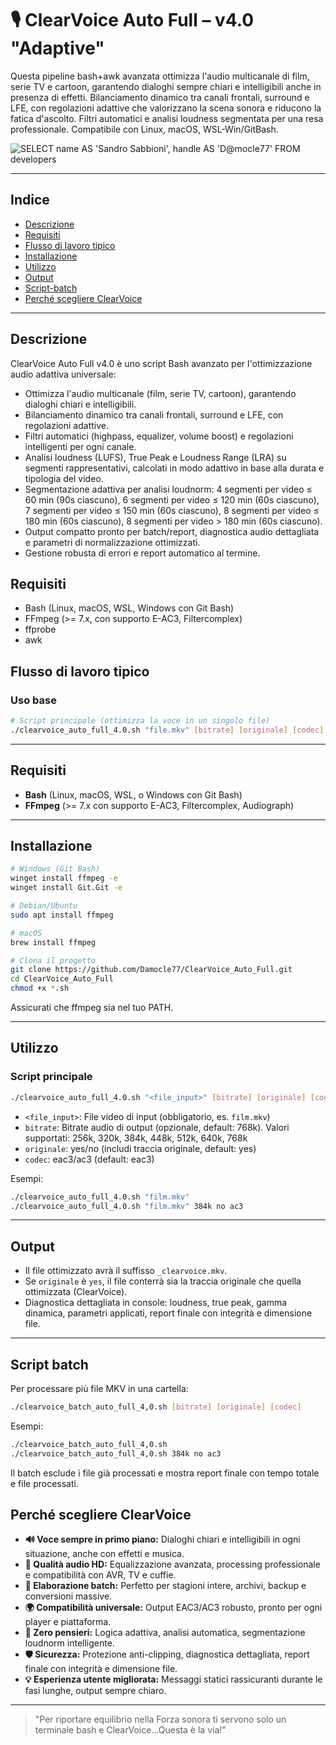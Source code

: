 # 🎙️ ClearVoice Auto Full – v4.0 "Adaptive"


Questa pipeline bash+awk avanzata ottimizza l'audio multicanale di film, serie TV e cartoon, garantendo dialoghi sempre chiari e intelligibili anche in presenza di effetti. Bilanciamento dinamico tra canali frontali, surround e LFE, con regolazioni adattive che valorizzano la scena sonora e riducono la fatica d'ascolto. Filtri automatici e analisi loudness segmentata per una resa professionale.
Compatibile con Linux, macOS, WSL-Win/GitBash.

![SELECT name AS 'Sandro Sabbioni', handle AS 'D@mocle77' FROM developers](https://img.shields.io/badge/SELECT%20name%20AS%20'Sandro%20Sabbioni'%2C%20handle%20AS%20'D%40mocle77'%20FROM%20developers-blue)

---

## Indice


- [Descrizione](#descrizione)
- [Requisiti](#requisiti)
- [Flusso di lavoro tipico](#flusso-di-lavoro-tipico)
- [Installazione](#installazione)
- [Utilizzo](#utilizzo)
- [Output](#output)
- [Script-batch](#script-batch)
- [Perché scegliere ClearVoice](#perché-scegliere-clearvoice)

---


## Descrizione

ClearVoice Auto Full v4.0 è uno script Bash avanzato per l'ottimizzazione audio adattiva universale:

- Ottimizza l'audio multicanale (film, serie TV, cartoon), garantendo dialoghi chiari e intelligibili.
- Bilanciamento dinamico tra canali frontali, surround e LFE, con regolazioni adattive.
- Filtri automatici (highpass, equalizer, volume boost) e regolazioni intelligenti per ogni canale.
- Analisi loudness (LUFS), True Peak e Loudness Range (LRA) su segmenti rappresentativi, calcolati in modo adattivo in base alla durata e tipologia del video.
- Segmentazione adattiva per analisi loudnorm: 4 segmenti per video ≤ 60 min (90s ciascuno), 6 segmenti per video ≤ 120 min (60s ciascuno), 7 segmenti per video ≤ 150 min (60s ciascuno), 8 segmenti per video ≤ 180 min (60s ciascuno), 8 segmenti per video > 180 min (60s ciascuno).
- Output compatto pronto per batch/report, diagnostica audio dettagliata e parametri di normalizzazione ottimizzati.
- Gestione robusta di errori e report automatico al termine.


## Requisiti

- Bash (Linux, macOS, WSL, Windows con Git Bash)
- FFmpeg (>= 7.x, con supporto E-AC3, Filtercomplex)
- ffprobe
- awk


## Flusso di lavoro tipico

### Uso base

```bash
# Script principale (ottimizza la voce in un singolo file)
./clearvoice_auto_full_4.0.sh "file.mkv" [bitrate] [originale] [codec]
```

---

## Requisiti

- **Bash** (Linux, macOS, WSL, o Windows con Git Bash)
- **FFmpeg** (>= 7.x con supporto E-AC3, Filtercomplex, Audiograph)

---

## Installazione

```bash
# Windows (Git Bash)
winget install ffmpeg -e
winget install Git.Git -e

# Debian/Ubuntu
sudo apt install ffmpeg

# macOS
brew install ffmpeg

# Clona il progetto
git clone https://github.com/Damocle77/ClearVoice_Auto_Full.git
cd ClearVoice_Auto_Full
chmod +x *.sh
```
Assicurati che ffmpeg sia nel tuo PATH.

---


## Utilizzo

### Script principale

```bash
./clearvoice_auto_full_4.0.sh "<file_input>" [bitrate] [originale] [codec]
```

- `<file_input>`: File video di input (obbligatorio, es. `film.mkv`)
- `bitrate`: Bitrate audio di output (opzionale, default: 768k). Valori supportati: 256k, 320k, 384k, 448k, 512k, 640k, 768k
- `originale`: yes/no (includi traccia originale, default: yes)
- `codec`: eac3/ac3 (default: eac3)

Esempi:
```bash
./clearvoice_auto_full_4.0.sh "film.mkv"
./clearvoice_auto_full_4.0.sh "film.mkv" 384k no ac3
```

---


## Output

- Il file ottimizzato avrà il suffisso `_clearvoice.mkv`.
- Se `originale` è `yes`, il file conterrà sia la traccia originale che quella ottimizzata (ClearVoice).
- Diagnostica dettagliata in console: loudness, true peak, gamma dinamica, parametri applicati, report finale con integrità e dimensione file.

---


## Script batch

Per processare più file MKV in una cartella:

```bash
./clearvoice_batch_auto_full_4,0.sh [bitrate] [originale] [codec]
```

Esempi:
```bash
./clearvoice_batch_auto_full_4,0.sh
./clearvoice_batch_auto_full_4,0.sh 384k no ac3
```

Il batch esclude i file già processati e mostra report finale con tempo totale e file processati.

## Perché scegliere ClearVoice

- **🔊 Voce sempre in primo piano:** Dialoghi chiari e intelligibili in ogni situazione, anche con effetti e musica.
- **🎵 Qualità audio HD:** Equalizzazione avanzata, processing professionale e compatibilità con AVR, TV e cuffie.
- **🚀 Elaborazione batch:** Perfetto per stagioni intere, archivi, backup e conversioni massive.
- **🌍 Compatibilità universale:** Output EAC3/AC3 robusto, pronto per ogni player e piattaforma.
- **🧠 Zero pensieri:** Logica adattiva, analisi automatica, segmentazione loudnorm intelligente.
- **🛡️ Sicurezza:** Protezione anti-clipping, diagnostica dettagliata, report finale con integrità e dimensione file.
- **💡 Esperienza utente migliorata:** Messaggi statici rassicuranti durante le fasi lunghe, output sempre chiaro.

---

> "Per riportare equilibrio nella Forza sonora ti servono solo un terminale bash e ClearVoice...Questa è la via!"
